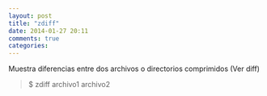 ```yaml
---
layout: post
title: "zdiff"
date: 2014-01-27 20:11
comments: true
categories: 
---
```

Muestra diferencias entre dos archivos o directorios comprimidos (Ver diff)

>$ zdiff archivo1 archivo2

